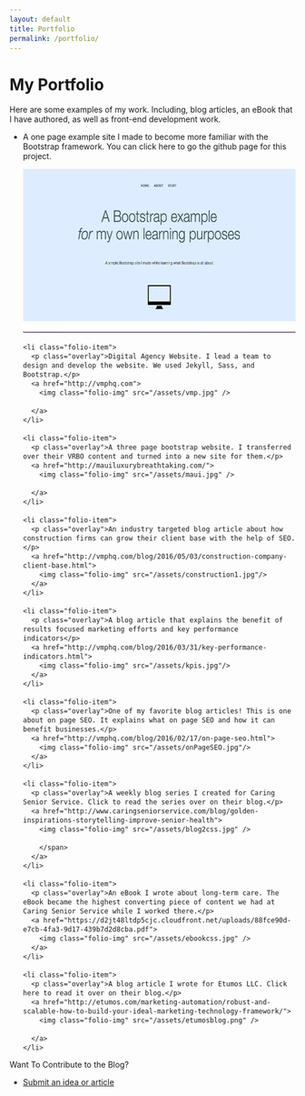 ```yaml
---
layout: default
title: Portfolio
permalink: /portfolio/
---
```

<div class="portfolio-page">
<div class="page-header">
  <h1 class="header-1">My Portfolio</h1>
</div>

<div id="portfolio-intro">
  <p>Here are some examples of my work. Including, blog articles,
    an eBook that I have authored, as well as front-end development work.
  </p>
</div>

  <div class="page-wrapper">

  <ul id="portfolio-list">
    <li class="folio-item">
      <p class="overlay">A one page example site I made to become more familiar with the Bootstrap framework. You can click here to go the github page for this project.</p>
      <a href="https://github.com/ktagilbert/Bootstrap-Example">
        <img class="folio-img" src="/assets/jumbotron.png"/>
      </a>
    </li>

    <li class="folio-item">
      <p class="overlay">Digital Agency Website. I lead a team to design and develop the website. We used Jekyll, Sass, and Bootstrap.</p>
      <a href="http://vmphq.com">
        <img class="folio-img" src="/assets/vmp.jpg" />

      </a>
    </li>

    <li class="folio-item">
      <p class="overlay">A three page bootstrap website. I transferred over their VRBO content and turned into a new site for them.</p>
      <a href="http://mauiluxurybreathtaking.com/">
        <img class="folio-img" src="/assets/maui.jpg" />

      </a>
    </li>

    <li class="folio-item">
      <p class="overlay">An industry targeted blog article about how construction firms can grow their client base with the help of SEO. </p>
      <a href="http://vmphq.com/blog/2016/05/03/construction-company-client-base.html">
        <img class="folio-img" src="/assets/construction1.jpg"/>
      </a>
    </li>

    <li class="folio-item">
      <p class="overlay">A blog article that explains the benefit of results focused marketing efforts and key performance indicators</p>
      <a href="http://vmphq.com/blog/2016/03/31/key-performance-indicators.html">
        <img class="folio-img" src="/assets/kpis.jpg"/>
      </a>
    </li>

    <li class="folio-item">
      <p class="overlay">One of my favorite blog articles! This is one about on page SEO. It explains what on page SEO and how it can benefit businesses.</p>
      <a href="http://vmphq.com/blog/2016/02/17/on-page-seo.html">
        <img class="folio-img" src="/assets/onPageSEO.jpg"/>
      </a>
    </li>

    <li class="folio-item">
      <p class="overlay">A weekly blog series I created for Caring Senior Service. Click to read the series over on their blog.</p>
      <a href="http://www.caringseniorservice.com/blog/golden-inspirations-storytelling-improve-senior-health">
        <img class="folio-img" src="/assets/blog2css.jpg" />

        </span>
      </a>
    </li>

    <li class="folio-item">
      <p class="overlay">An eBook I wrote about long-term care. The eBook became the highest converting piece of content we had at Caring Senior Service while I worked there.</p>
      <a href="https://d2jt48ltdp5cjc.cloudfront.net/uploads/88fce90d-e7cb-4fa3-9d17-439b7d2d8cba.pdf">
        <img class="folio-img" src="/assets/ebookcss.jpg" />
      </a>
    </li>

    <li class="folio-item">
      <p class="overlay">A blog article I wrote for Etumos LLC. Click here to read it over on their blog.</p>
      <a href="http://etumos.com/marketing-automation/robust-and-scalable-how-to-build-your-ideal-marketing-technology-framework/">
        <img class="folio-img" src="/assets/etumosblog.png" />

      </a>
    </li>
  </ul>
  </div>


<!--contribute-container-->

 <div class="contribute-container">
 		<span class="container-head">Want To Contribute to the Blog?</span>
 	<ul>
 		<li>
 			<a href="mailto:ktagilbert@gmail.com">Submit an idea or article</a>
 		 </li>
  	</ul>
 </div>
